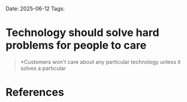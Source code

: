 Date: 2025-06-12
Tags:

# Technology should solve hard problems for people to care

>*Customers won't care about any particular technology unless it solves a particular 
# References 
